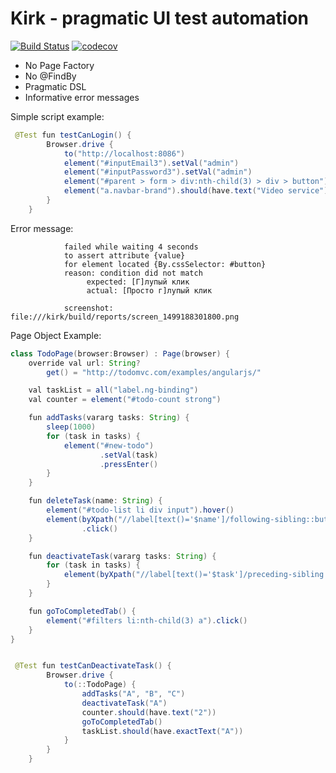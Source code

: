 # Kirk - pragmatic UI test automation

[![Build Status](https://travis-ci.org/SergeyPirogov/kirk.svg?branch=master)](https://travis-ci.org/SergeyPirogov/kirk) [![codecov](https://codecov.io/gh/SergeyPirogov/kirk/branch/master/graph/badge.svg)](https://codecov.io/gh/SergeyPirogov/kirk)

- No Page Factory
- No @FindBy
- Pragmatic DSL
- Informative error messages

Simple script example:

```java
 @Test fun testCanLogin() {
        Browser.drive {
            to("http://localhost:8086")
            element("#inputEmail3").setVal("admin")
            element("#inputPassword3").setVal("admin")
            element("#parent > form > div:nth-child(3) > div > button").click()
            element("a.navbar-brand").should(have.text("Video service"))
        }
    }
```

Error message:

```
            failed while waiting 4 seconds
            to assert attribute {value}
            for element located {By.cssSelector: #button}
            reason: condition did not match
                 expected: [Г]лупый клик
                 actual: [Просто г]лупый клик

            screenshot: file:///kirk/build/reports/screen_1499188301800.png
```


Page Object Example:

```java
class TodoPage(browser:Browser) : Page(browser) {
    override val url: String?
        get() = "http://todomvc.com/examples/angularjs/"

    val taskList = all("label.ng-binding")
    val counter = element("#todo-count strong")

    fun addTasks(vararg tasks: String) {
        sleep(1000)
        for (task in tasks) {
            element("#new-todo")
                    .setVal(task)
                    .pressEnter()
        }
    }

    fun deleteTask(name: String) {
        element("#todo-list li div input").hover()
        element(byXpath("//label[text()='$name']/following-sibling::button"))
                .click()
    }

    fun deactivateTask(vararg tasks: String) {
        for (task in tasks) {
            element(byXpath("//label[text()='$task']/preceding-sibling::input")).click()
        }
    }

    fun goToCompletedTab() {
        element("#filters li:nth-child(3) a").click()
    }
}


 @Test fun testCanDeactivateTask() {
        Browser.drive {
            to(::TodoPage) {
                addTasks("A", "B", "C")
                deactivateTask("A")
                counter.should(have.text("2"))
                goToCompletedTab()
                taskList.should(have.exactText("A"))
            }
        }
    }
```
